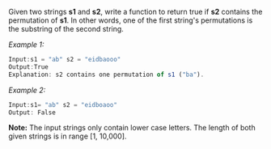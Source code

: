 
Given two strings **s1** and **s2**, write a function to return true if **s2** contains the permutation of **s1**. In other words, one of the first string's permutations is the substring of the second string.

*Example 1:*
```javascript
Input:s1 = "ab" s2 = "eidbaooo"
Output:True
Explanation: s2 contains one permutation of s1 ("ba").
```

*Example 2:*
```javascript
Input:s1= "ab" s2 = "eidboaoo"
Output: False
```

**Note:**
The input strings only contain lower case letters.
The length of both given strings is in range [1, 10,000].
